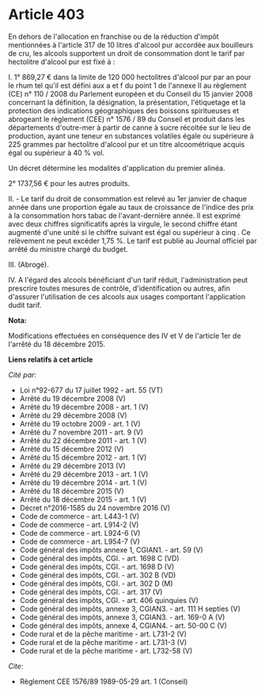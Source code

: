 # Article 403

En dehors de l'allocation en franchise ou de la réduction d'impôt mentionnées à l'article 317 de 10 litres d'alcool pur
accordée aux bouilleurs de cru, les alcools supportent un droit de consommation dont le tarif par hectolitre d'alcool pur est
fixé à :

I. 1° 869,27 € dans la limite de 120 000 hectolitres d'alcool pur par an pour le rhum tel qu'il est défini aux a et f du
point 1 de l'annexe II au règlement (CE) n° 110 / 2008 du Parlement européen et du Conseil du 15 janvier 2008 concernant la
définition, la désignation, la présentation, l'étiquetage et la protection des indications géographiques des boissons
spiritueuses et abrogeant le règlement (CEE) n° 1576 / 89 du Conseil et produit dans les départements d'outre-mer à partir de
canne à sucre récoltée sur le lieu de production, ayant une teneur en substances volatiles égale ou supérieure à 225 grammes
par hectolitre d'alcool pur et un titre alcoométrique acquis égal ou supérieur à 40 % vol.

Un décret détermine les modalités d'application du premier alinéa.

2° 1737,56 € pour les autres produits.

II. - Le tarif du droit de consommation est relevé au 1er janvier de chaque année dans une proportion égale au taux de
croissance de l'indice des prix à la consommation hors tabac de l'avant-dernière année. Il est exprimé avec deux chiffres
significatifs après la virgule, le second chiffre étant augmenté d'une unité si le chiffre suivant est égal ou supérieur à
cinq . Ce relèvement ne peut excéder 1,75 %. Le tarif est publié au Journal officiel par arrêté du ministre chargé du budget.

III. (Abrogé).

IV. A l'égard des alcools bénéficiant d'un tarif réduit, l'administration peut prescrire toutes mesures de contrôle,
d'identification ou autres, afin d'assurer l'utilisation de ces alcools aux usages comportant l'application dudit tarif.

**Nota:**

Modifications effectuées en conséquence des IV et V de l'article 1er de l'arrêté du 18 décembre 2015.

**Liens relatifs à cet article**

_Cité par_:

  - Loi n°92-677 du 17 juillet 1992 - art. 55 (VT)
  - Arrêté du 19 décembre 2008 (V)
  - Arrêté du 19 décembre 2008 - art. 1 (V)
  - Arrêté du 29 décembre 2008 (V)
  - Arrêté du 19 octobre 2009 - art. 1 (V)
  - Arrêté du 7 novembre 2011 - art. 9 (V)
  - Arrêté du 22 décembre 2011 - art. 1 (V)
  - Arrêté du 15 décembre 2012 (V)
  - Arrêté du 15 décembre 2012 - art. 1 (V)
  - Arrêté du 29 décembre 2013 (V)
  - Arrêté du 29 décembre 2013 - art. 1 (V)
  - Arrêté du 19 décembre 2014 - art. 1 (V)
  - Arrêté du 18 décembre 2015 (V)
  - Arrêté du 18 décembre 2015 - art. 1 (V)
  - Décret n°2016-1585 du 24 novembre 2016 (V)
  - Code de commerce - art. L443-1 (V)
  - Code de commerce - art. L914-2 (V)
  - Code de commerce - art. L924-6 (V)
  - Code de commerce - art. L954-7 (V)
  - Code général des impôts annexe 1, CGIAN1. - art. 59 (V)
  - Code général des impôts, CGI. - art. 1698 C (VD)
  - Code général des impôts, CGI. - art. 1698 D (V)
  - Code général des impôts, CGI. - art. 302 B (VD)
  - Code général des impôts, CGI. - art. 302 D (M)
  - Code général des impôts, CGI. - art. 317 (V)
  - Code général des impôts, CGI. - art. 406 quinquies (V)
  - Code général des impôts, annexe 3, CGIAN3. - art. 111 H septies (V)
  - Code général des impôts, annexe 3, CGIAN3. - art. 169-0 A (V)
  - Code général des impôts, annexe 4, CGIAN4. - art. 50-00 C (V)
  - Code rural et de la pêche maritime - art. L731-2 (V)
  - Code rural et de la pêche maritime - art. L731-3 (V)
  - Code rural et de la pêche maritime - art. L732-58 (V)

_Cite_:

  - Règlement CEE 1576/89 1989-05-29 art. 1 (Conseil)
